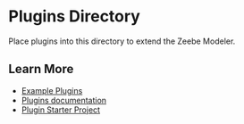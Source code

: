 # Plugins Directory

Place plugins into this directory to extend the Zeebe Modeler.


## Learn More

* [Example Plugins](https://github.com/camunda/camunda-modeler-plugins)
* [Plugins documentation](https://github.com/camunda/camunda-modeler/tree/${TAG}/docs/plugins)
* [Plugin Starter Project](https://github.com/camunda/camunda-modeler-plugin-example)